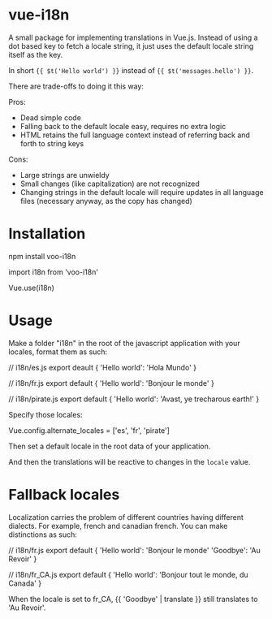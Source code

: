 # vue-i18n

A small package for implementing translations in Vue.js. Instead of using a dot based key to fetch a locale string, it just uses the default locale string itself as the key.

In short `{{ $t('Hello world') }}` instead of `{{ $t('messages.hello') }}`.

There are trade-offs to doing it this way:

Pros:
- Dead simple code
- Falling back to the default locale easy, requires no extra logic
- HTML retains the full language context instead of referring back and forth to string keys

Cons:
- Large strings are unwieldy
- Small changes (like capitalization) are not recognized
- Changing strings in the default locale will require updates in all language files (necessary anyway, as the copy has changed)

# Installation

npm install voo-i18n

import i18n from 'voo-i18n'

Vue.use(i18n)

# Usage

Make a folder "i18n" in the root of the javascript application with your locales, format them as such:

// i18n/es.js
export deault {
	'Hello world': 'Hola Mundo'
}

// i18n/fr.js
export default {
	'Hello world': 'Bonjour le monde'
}

// i18n/pirate.js
export default {
	'Hello world': 'Avast, ye trecharous earth!'
}

Specify those locales:

Vue.config.alternate_locales = ['es', 'fr', 'pirate']

Then set a default locale in the root data of your application.

<template>
	<h1>{{ 'Hello world' | translate }}</h1>
	<h1>{{ $t('Hello world') }}</h1>
</template>

<script>
	export default {
		data () {
			return {
				locale: 'en'
			}
		}
	}
</script>

And then the translations will be reactive to changes in the `locale` value.

# Fallback locales

Localization carries the problem of different countries having different dialects. For example, french and canadian french. You can make distinctions as such:

// i18n/fr.js
export default {
	'Hello world': 'Bonjour le monde'
	'Goodbye': 'Au Revoir'
}

// i18n/fr_CA.js
export default {
	'Hello world': 'Bonjour tout le monde, du Canada'
}

When the locale is set to fr_CA, {{ 'Goodbye' | translate }} still translates to 'Au Revoir'.